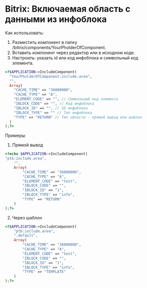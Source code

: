 # Bitrix: Включаемая область c данными из инфоблока

Как использовать:

1. Разместить компонент в папку /bitrix/components/YourPholderOfComponent.
2. Вставить компонент через редактор или в исходном коде.
3. Настроить: указать id или код инфоблока и символьный код элемента.

```php
<?$APPLICATION->IncludeComponent(
  "YourPholderOfComponent:include.area",
  "",
  Array(
    "CACHE_TIME" => "36000000",
    "CACHE_TYPE" => "A",
    "ELEMENT_CODE" => "", // Символьный код элемента
    "IBLOCK_CODE" => "", // Код инфоблока
    "IBLOCK_ID" => "", // ID инфоблока
    "IBLOCK_TYPE" => "" // Тип инфоблока
    "TYPE" => "RETURN" // Тип области - прямой вывод или шаблон
  )
);?>
```

Примеры:

1. Прямой вывод
```php
<?echo $APPLICATION->IncludeComponent(
"ptb:include.area",
	"",
	Array(
		"CACHE_TIME" => "36000000",
		"CACHE_TYPE" => "A",
		"ELEMENT_CODE" => "test",
		"IBLOCK_CODE" => "",
		"IBLOCK_ID" => "1",
		"IBLOCK_TYPE" => "info",
		"TYPE" => "RETURN"
	)
);?>
```

2. Через шаблон
```php
<?$APPLICATION->IncludeComponent(
	"ptb:include.area",
	".default",
	Array(
		"CACHE_TIME" => "36000000",
		"CACHE_TYPE" => "A",
		"ELEMENT_CODE" => "test",
		"IBLOCK_CODE" => "",
		"IBLOCK_ID" => "1",
		"IBLOCK_TYPE" => "info",
		"TYPE" => "TEMPLATE"
	)
);?>
```
